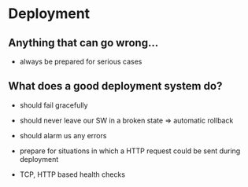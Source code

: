 # Deployment

## Anything that can go wrong...
- always be prepared for serious cases

## What does a good deployment system do?
- should fail gracefully
- should never leave our SW in a broken state => automatic rollback
- should alarm us any errors
- prepare for situations in which a HTTP request could be sent during deployment

- TCP, HTTP based health checks